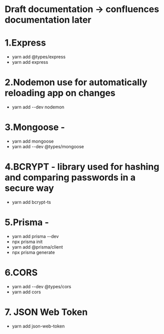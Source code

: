 # Draft documentation -> confluences documentation later

# 1.Express

- yarn add @types/express
- yarn add express

# 2.Nodemon use for automatically reloading app on changes

- yarn add --dev nodemon

# 3.Mongoose -

- yarn add mongoose
- yarn add --dev @types/mongoose

# 4.BCRYPT - library used for hashing and comparing passwords in a secure way

- yarn add bcrypt-ts

# 5.Prisma -

- yarn add prisma --dev
- npx prisma init
- yarn add @prisma/client
- npx prisma generate

# 6.CORS

- yarn add --dev @types/cors
- yarn add cors

# 7. JSON Web Token

- yarn add json-web-token
